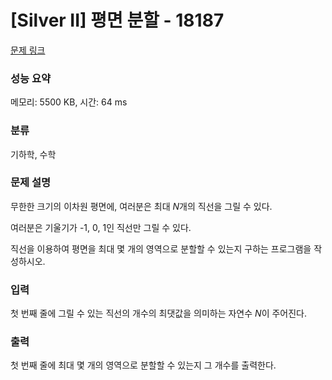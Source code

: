 # [Silver II] 평면 분할 - 18187 

[문제 링크](https://www.acmicpc.net/problem/18187) 

### 성능 요약

메모리: 5500 KB, 시간: 64 ms

### 분류

기하학, 수학

### 문제 설명

<p>무한한 크기의 이차원 평면에, 여러분은 최대 <em>N</em>개의 직선을 그릴 수 있다.</p>

<p>여러분은 기울기가 -1, 0, 1인 직선만 그릴 수 있다.</p>

<p>직선을 이용하여 평면을 최대 몇 개의 영역으로 분할할 수 있는지 구하는 프로그램을 작성하시오.</p>

### 입력 

 <p>첫 번째 줄에 그릴 수 있는 직선의 개수의 최댓값을 의미하는 자연수 <em>N</em>이 주어진다.</p>

### 출력 

 <p>첫 번째 줄에 최대 몇 개의 영역으로 분할할 수 있는지 그 개수를 출력한다.</p>

